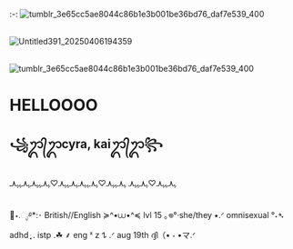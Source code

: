 :-:
![tumblr_3e65cc5ae8044c86b1e3b001be36bd76_daf7e539_400](https://github.com/user-attachments/assets/45a2360b-05c4-4a04-9a2b-8e4542805352)


<br> ![Untitled391_20250406194359](https://github.com/user-attachments/assets/a34f2fbe-8e94-4231-aa1b-169b3beab2ba)

<br> ![tumblr_3e65cc5ae8044c86b1e3b001be36bd76_daf7e539_400](https://github.com/user-attachments/assets/e8aa864d-b25d-4d17-9020-002fffa8f9b0)


# HELLOOOO
## ꧁ᬊ᭄ᬊcyra, kaiᬊ᭄ᬊ꧂

<br> ﮩ٨ـﮩﮩ٨ـ♡ﮩ٨ـﮩﮩ٨ـ ﮩ٨ـﮩﮩ٨ـ♡ﮩ٨ـﮩﮩ٨ـﮩ٨ـﮩﮩ٨ـ♡ﮩ٨ـﮩﮩ٨ـﮩ٨ـﮩﮩ٨ـ

<br> 🪼⋆.ೃ࿔*:･ British//English ≽^•⩊•^≼ lvl 15 ｡𖦹°‧she/they ⭑.ᐟ omnisexual °˖➴ adhd ּ ֶָ֢. istp .☘︎ ⸙ eng ᶻ 𝗓 𐰁 .ᐟ aug 19th ദ്ദി（• ˕ •マ.ᐟ
